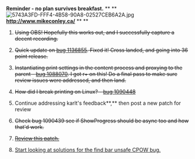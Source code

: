**Reminder - no plan survives breakfast.**
**
**
![5743A3FD-FFF4-4B58-90A8-02527CEB6A2A.jpg](images/03d39f54ef4eef83e9caaefc820de84f)
**http://www.mikeconley.ca/**
**
**

1. <s>Using OBS! Hopefully this works out, and I successfully capture a decent recording.</s>

2. <s>Quick update on [bug 1136855](https://bugzilla.mozilla.org/show_bug.cgi?id=1136855). Fixed it! Cross landed, and going into 36 point release.</s>

3. <s>Instantiating print settings in the content process and proxying to the parent - [bug 1088070](https://bugzilla.mozilla.org/show_bug.cgi?id=1088070). I got r+ on this! Do a final pass to make sure review issues were addressed, and then land.</s>

4. <s>How did I break printing on Linux? - [bug 1090448](https://bugzilla.mozilla.org/show_bug.cgi?id=1090448)</s>

5. Continue addressing karlt's feedback**,** then post a new patch for review

6. <s>Check bug 1090439 see if ShowProgress should be async too and how that'd work.</s>

7. <s>[Review this patch.](https://bugzilla.mozilla.org/show_bug.cgi?id=1133577)</s>

8. [Start looking at solutions for the find bar unsafe CPOW bug.](https://bugzilla.mozilla.org/show_bug.cgi?id=1133981)